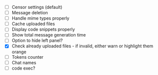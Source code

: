 - [ ] Censor settings (default)
- [ ] Message deletion
- [ ] Handle mime types properly
- [ ] Cache uploaded files
- [ ] Display code snippets properly
- [ ] Show total message generation time
- [ ] Option to hide left panel?
- [X] Check already uploaded files - if invalid, either warn or highlight them orange
- [ ] Tokens counter
- [ ] Chat names
- [ ] code exec?